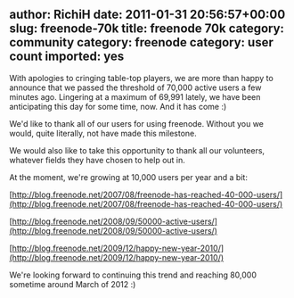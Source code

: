 author: RichiH
date: 2011-01-31 20:56:57+00:00
slug: freenode-70k
title: freenode 70k
category: community
category: freenode
category: user count
imported: yes
---
With apologies to cringing table-top players, we are more than happy to announce that we passed the threshold of 70,000 active users a few minutes ago. Lingering at a maximum of 69,991 lately, we have been anticipating this day for some time, now. And it has come :)

We'd like to thank all of our users for using freenode. Without you we would, quite literally, not have made this milestone.

We would also like to take this opportunity to thank all our volunteers, whatever fields they have chosen to help out in.

At the moment, we're growing at 10,000 users per year and a bit:

﻿[http://blog.freenode.net/2007/08/freenode-has-reached-40-000-users/](http://blog.freenode.net/2007/08/freenode-has-reached-40-000-users/)

[http://blog.freenode.net/2008/09/50000-active-users/](http://blog.freenode.net/2008/09/50000-active-users/)

[http://blog.freenode.net/2009/12/happy-new-year-2010/](http://blog.freenode.net/2009/12/happy-new-year-2010/)

We're looking forward to continuing this trend and reaching 80,000 sometime around March of 2012 :)
